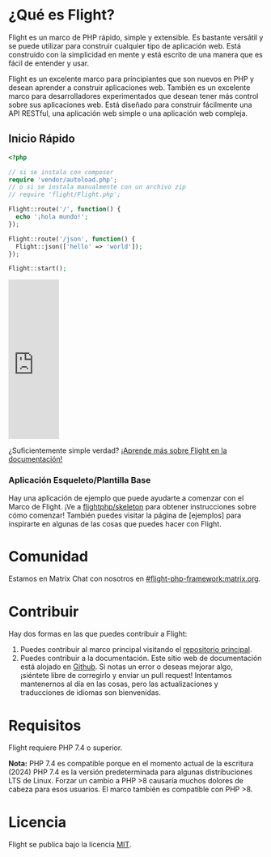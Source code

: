 # ¿Qué es Flight?

Flight es un marco de PHP rápido, simple y extensible. Es bastante versátil y se puede utilizar para construir cualquier tipo de aplicación web. Está construido con la simplicidad en mente y está escrito de una manera que es fácil de entender y usar.

Flight es un excelente marco para principiantes que son nuevos en PHP y desean aprender a construir aplicaciones web. También es un excelente marco para desarrolladores experimentados que desean tener más control sobre sus aplicaciones web. Está diseñado para construir fácilmente una API RESTful, una aplicación web simple o una aplicación web compleja.

## Inicio Rápido

```php
<?php

// si se instala con composer
require 'vendor/autoload.php';
// o si se instala manualmente con un archivo zip
// require 'flight/Flight.php';

Flight::route('/', function() {
  echo '¡hola mundo!';
});

Flight::route('/json', function() {
  Flight::json(['hello' => 'world']);
});

Flight::start();
```

<div class="video-container">
	<iframe width="100vw" height="315" src="https://www.youtube.com/embed/VCztp1QLC2c?si=W3fSWEKmoCIlC7Z5" title="Reproductor de video de YouTube" frameborder="0" allow="accelerometer; autoplay; clipboard-write; encrypted-media; gyroscope; picture-in-picture; web-share" allowfullscreen></iframe>
</div>

¿Suficientemente simple verdad? [¡Aprende más sobre Flight en la documentación!](learn)

### Aplicación Esqueleto/Plantilla Base

Hay una aplicación de ejemplo que puede ayudarte a comenzar con el Marco de Flight. ¡Ve a [flightphp/skeleton](https://github.com/flightphp/skeleton) para obtener instrucciones sobre cómo comenzar! También puedes visitar la página de [ejemplos] para inspirarte en algunas de las cosas que puedes hacer con Flight.

# Comunidad

Estamos en Matrix Chat con nosotros en [#flight-php-framework:matrix.org](https://matrix.to/#/#flight-php-framework:matrix.org).

# Contribuir

Hay dos formas en las que puedes contribuir a Flight: 

1. Puedes contribuir al marco principal visitando el [repositorio principal](https://github.com/flightphp/core). 
1. Puedes contribuir a la documentación. Este sitio web de documentación está alojado en [Github](https://github.com/flightphp/docs). Si notas un error o deseas mejorar algo, ¡siéntete libre de corregirlo y enviar un pull request! Intentamos mantenernos al día en las cosas, pero las actualizaciones y traducciones de idiomas son bienvenidas.

# Requisitos

Flight requiere PHP 7.4 o superior.

**Nota:** PHP 7.4 es compatible porque en el momento actual de la escritura (2024) PHP 7.4 es la versión predeterminada para algunas distribuciones LTS de Linux. Forzar un cambio a PHP >8 causaría muchos dolores de cabeza para esos usuarios. El marco también es compatible con PHP >8.

# Licencia

Flight se publica bajo la licencia [MIT](https://github.com/flightphp/core/blob/master/LICENSE).
